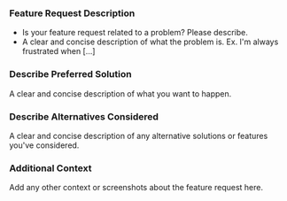 ### Feature Request Description
- Is your feature request related to a problem? Please describe.
- A clear and concise description of what the problem is. Ex. I'm always frustrated when [...]

### Describe Preferred Solution
A clear and concise description of what you want to happen.

### Describe Alternatives Considered
A clear and concise description of any alternative solutions or features you've considered.

### Additional Context
Add any other context or screenshots about the feature request here.
